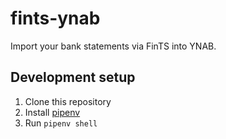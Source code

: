 # fints-ynab

Import your bank statements via FinTS into YNAB.

## Development setup

1. Clone this repository
2. Install [pipenv](https://pipenv.pypa.io/en/latest/)
3. Run `pipenv shell`
